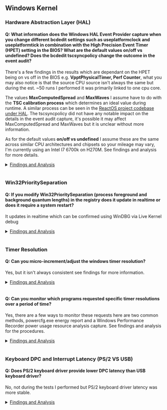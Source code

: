 ## Windows Kernel
### Hardware Abstraction Layer (HAL)
#### Q: What information does the Windows HAL Event Provider capture when you change different bcdedit settings such as useplatformclock and useplatformtick in combination with the High Precision Event Timer (HPET) setting in the BIOS? What are the default values on/off vs undefined? Does the bcdedit tscsyncpolicy change the outcome in the event audit?
There's a few findings in the results which are dependant on the HPET being on vs off in the BIOS e.g. **VpptPhysicalTimer, Perf Counter**, what you may also notice is that the source CPU source isn't always the same but during the est. ~50 runs I performed it was primarily linked to one cpu core. 

The values **MaxComputedSpread** and **MaxWaves** I assume have to do with the **TSC calibration process** which determines an ideal value during runtime. A similar process can be seen in the [ReactOS project codebase under HAL](https://github.com/reactos/reactos/blob/2e1aeb12dfd8b44b4b57d377b59ef347dfe3386e/hal/halx86/apic/tsc.c). The tscsyncpolicy did not have any notable impact on the details in the event audit capture, it's possible it may affect MaxComputedSpread and MaxWaves but it is unclear without more information.

As for the default values **on/off vs undefined** I assume these are the same across similar CPU architectures and chipsets so your mileage may vary, I'm currently using an Intel I7 6700k on H270M. See findings and analysis for more details.

<details><summary><ins>Findings and Analysis</ins></summary>
  
When comparing undefined vs off/in for both userplatformclock and useplatformtick, **undefined was the same as FALSE**.
  
To reduce the size of the table below, the following column values did not change during any of the tests:
  * **AlwaysOnTimer**: 0
  * **AlwaysOnCounter**: 15
  * **Watchdog**: 0
  * **AuxCounter**: 15
 
**Column abbreviations**
  * **UPC:** useplatformclock - **UPT:** useplatformtick - **DDT:** disabledynamictick
  
| HPET BIOS | UPC | UPT | DDT | Clock Timer | CPU* | Perf Counter | Vppt Physical Timer | CPU | Tsc Adjust Avail | Max Computed Spread* | Max Waves* |
| ----- | ----- | ----- | ----- | ----- | ----- | ----- | ----- | ----- | ----- | ----- | ----- |
| **TRUE** | UNDEF | UNDEF | UNDEF | 7 | 7 | 5 | 0 | 7 | 1 | 6,28,29,39 | 5,2 |
| **TRUE** | **TRUE** | UNDEF | UNDEF | 7 | 7 | 3 | 0 | NOTSC | NOTSC | NOTSC | NOTSC | 
| **TRUE** | UNDEF | **TRUE** | UNDEF | 12 | 7 | 5 | 3 | 7 | 1 | 27,44,32 | 2,3,4 | 
| **TRUE** | UNDEF | UNDEF | **TRUE** | 7 | 7,0 | 5 | 0 | 7 | 1 | 10,11,23 | 2,2,2 |
| **TRUE** | **TRUE** | **TRUE** | UNDEF | 12 | 7 | 3 | 3 | NOTSC | NOTSC | NOTSC | NOTSC | 
| **TRUE** | **TRUE** | UNDEF | **TRUE** | 7 | 7 | 3 | 0 | NOTSC | NOTSC | NOTSC | NOTSC |  
| **TRUE** | UNDEF | **TRUE** | **TRUE** | 12 | 7 | 5 | 3 | 7 | 1 | 4 | 3 | 
| **TRUE** | **TRUE** | **TRUE** | **TRUE** | 12 | 7 | 3 | 3 | NOTSC | NOTSC | NOTSC | NOTSC |
| **FALSE** | UNDEF | UNDEF | UNDEF | 7 | 7 | 5 | 0 | 7 | 1 | 34,50 | 3,2,6 |
| **FALSE** | **TRUE** | UNDEF | UNDEF | 7 | 7 | 1 | 0 | NOTSC | NOTSC | NOTSC | NOTSC |
| **FALSE** | UNDEF | **TRUE** | UNDEF | 12 | 7 | 5 | 2 | 7 | 1 | 16| 3 |
| **FALSE** | UNDEF | UNDEF | **TRUE** | 7 | 7 | 5 | 0 | 7 | 1 | 29 | 6 |
| **FALSE** | **TRUE** | **TRUE** | UNDEF | 12 | 0 | 1 | 2 | NOTSC | NOTSC | NOTSC | NOTSC |
| **FALSE** | **TRUE** | UNDEF | **TRUE** | 7 | 2 | 1 | 0 | NOTSC | NOTSC | NOTSC | NOTSC |
| **FALSE** | UNDEF | **TRUE** | **TRUE** | 7 | 7 | 5 | 0 | 7 | 1 | 12 | 4 |
| **FALSE** | **TRUE** | **TRUE** | **TRUE** | 12 | 7 | 1 | 2 | NOTSC | NOTSC | NOTSC | NOTSC |

**Note:** CPU, Max Computed Spread and Max Waves values may change on every reboot so a few were given as examples.

</details></br>

### Win32PrioritySeparation
#### Q: If you modify Win32PrioritySeparation (process foreground and background quantum lengths) in the registry does it update in realtime or does it require a system restart?
It updates in realtime which can be confirmed using WinDBG via Live Kernel debug

<details><summary><ins>Findings and Analysis</ins></summary>

* Using bcdedit you can enable debug mode which will allow you to use WinDBG in a more realtime debug mode. Once enabled and hooked you can read information about different processes and threads that are running including some of the operating systems global user and kernel space variables.
1. In a kernel hooked WinDBG use the following commands to show the current values for priority separation and foreground quantum length. This should match the equivalent number format in the registry value and the Quantum Values mapping for the related bitmask.
   * ```dd PsPrioritySeperation l1```
   * ```db PspForegroundQuantum l3```
2. Change the process context or get context of a specific process by listing processes and showing formation for that process, see references for .process.
   ```
   .process
   Implicit process is now 85b32d90
   lkd> dt _KPROCESS 85b32d90
   nt!_KPROCESS
   [...]
   +0x000 Header           : _DISPATCHER_HEADER
   +0x05c Affinity         : 3
   +0x060 DisableBoost     : 0y0
   +0x060 DisableQuantum   : 0y0
   +0x064 BasePriority     : 8 ''
   +0x065 QuantumReset     : 6 ''
   
   Note: Use     !process 0 0     to list all processes
   ```
3. Now change the win32priorityseparation value in the registry, then compare the results for the command above. Based on the return values it looks as if the base priority is a dynamic pointer reference and should adapt immediately, e.g. **quantum reset** aswell accordingly.

![Win32PrioritySeparation Quantum Unit Mapping](../../DOCS/IMAGES/Quantum%20Units%20Mapping.PNG)

XLSX File: [Win32PrioritySeparation Quantum Unit Mapping](../FINDINGS/Win32PrioritySeparation%20Quantum%20Unit%20Mapping.xlsx)

* Related references and citation:
  * https://docs.microsoft.com/en-us/previous-versions//cc976120(v=technet.10)?redirectedfrom=MSDN
  * https://www.microsoftpressstore.com/articles/article.aspx?p=2233328&seqNum=7
  * https://docs.microsoft.com/en-us/windows-hardware/drivers/debugger/-process--set-process-context-
  * https://docs.microsoft.com/en-us/windows-hardware/drivers/debugger/dt--display-type-
  * https://blogs.msdn.microsoft.com/embedded/2006/02/20/know-thy-tick/
</details></br>

### Timer Resolution
#### Q: Can you micro-increment/adjust the windows timer resolution?
Yes, but it isn't always consistent see findings for more information.

<details><summary><ins>Findings and Analysis</ins></summary>

* Using a programmatic loop of the Windows Kernel functions for setting and returning the value of the current windows timer resolution you can see that the result isn't always set to what was requested and sometimes reverts to a lower previous value.
* One aspect to this would be to see if there are any benefits of doing this if applications are analyzed at a lower level.
```
ntdll.dll 
- NtQueryTimerResolution
- NtSetTimerResolution
```
* See results:
[timermicroadjust.txt](../FINDINGS/timermicroadjust.txt)
</details></br>

#### Q: Can you monitor which programs requested specific timer resolutions over a period of time?
Yes, there are a few ways to monitor these requests here are two common methods, powercfg.exe energy report and a Windows Performance Recorder power usage resource analysis capture. See findings and analysis for the procedures.
<details><summary><ins>Findings and Analysis</ins></summary>
    
1. The **PowerCfg tool** built into windows has many functions, one of those is the energy report which will monitor the PC over a period of time and report any issues related to power consumption, timer resolution being one of those factors which changes the behavior of the computer which increases power consumption.
    1. Open cmd.exe or powershell.exe as an administrator
    2. Change your working directory, or use the output file path parameter to specify the location of the report.
    3. Run **powercfg.exe /energy** and wait for it to complete (60 sec by default)
    4. Look for sections with the following heading **Platform Timer Resolution:Outstanding Timer Request** for more information on the timer resolution requested and the associated processes.
2. Using **Windows Performance Recorder and Analyzer** which is part of the Windows Assessment and Deployment Kit, you can use the following instructions to capture long running information on power usage and information on timer resolution requests for that period of time.
    1. Download and install windows performance analyzer  if you haven't already.
       * https://docs.microsoft.com/en-us/windows-hardware/get-started/adk-install
    2. Open Windows Performance Recorder, **untick all and then select Power Usage** then press Start and let run until the monitoring period is satisfied then press Stop.
    3. Save the recording
    4. Open the recording in Windows Performance Analyzer
    5. Expand the **Power section** then scrol down to the bottom and expand the **Timer Resolution section** then double click **Timer Resolution Requests** to load the information.
    6. Review and analyze the displayed information, more notably the **Process** column and associated column **Resolution (us)**.
</details></br>

### Keyboard DPC and Interrupt Latency (PS/2 VS USB)
#### Q: Does PS/2 keyboard driver provide lower DPC latency than USB keyboard driver?
No, not during the tests I performed but PS/2 keyboard driver latency was more stable.

<details><summary><ins>Findings and Analysis</ins></summary>

* Based on 20 tests results of each PS/2 and USB it was noted that USB keyboard driver generally has lower DPC latency (~4-8 microseconds), however PS/2 overall is ultra consistent at 8 microsecond times 97-99% of the time. The test performed was a 5 second timer to alt-tab ingame then starts a 30 second sleep timer after xperf data capture is started, in-game I only held a single key for the entire duration. Not necessarily a real world test but a test that is relatively consistent/repeatable.

* PS/2 interrupt latency is around 32 microseconds consistently, I'm using **Message Signaled Interrupts** for the USB controller so likely why it didn't show any results for the opposing side. Will see if I can look into that.

* See results:
[KeyboardDPCandInterruptLatency-PS2vsUSB.txt](../FINDINGS/KeyboardDPCandInterruptLatency-PS2vsUSB.txt)
</details></br>
